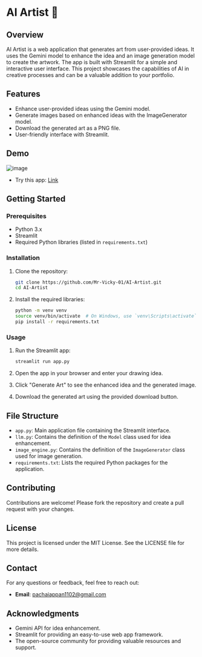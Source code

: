 # AI Artist 🎨

## Overview

AI Artist is a web application that generates art from user-provided ideas. It uses the Gemini model to enhance the idea and an image generation model to create the artwork. The app is built with Streamlit for a simple and interactive user interface. This project showcases the capabilities of AI in creative processes and can be a valuable addition to your portfolio.

## Features

- Enhance user-provided ideas using the Gemini model.
- Generate images based on enhanced ideas with the ImageGenerator model.
- Download the generated art as a PNG file.
- User-friendly interface with Streamlit.

## Demo

![image](https://github.com/Mr-Vicky-01/AI-Artist/assets/143078285/f4619700-6fd9-4b29-9309-4f412a43547d)

- Try this app: [Link](https://huggingface.co/spaces/Mr-Vicky-01/AI_Artist)

## Getting Started

### Prerequisites

- Python 3.x
- Streamlit
- Required Python libraries (listed in `requirements.txt`)

### Installation

1. Clone the repository:
    ```bash
    git clone https://github.com/Mr-Vicky-01/AI-Artist.git
    cd AI-Artist
    ```

2. Install the required libraries:
    ```bash
    python -m venv venv
    source venv/bin/activate  # On Windows, use `venv\Scripts\activate`
    pip install -r requirements.txt
    ```

### Usage

1. Run the Streamlit app:
    ```bash
    streamlit run app.py
    ```

2. Open the app in your browser and enter your drawing idea.
3. Click "Generate Art" to see the enhanced idea and the generated image.
4. Download the generated art using the provided download button.

## File Structure

- `app.py`: Main application file containing the Streamlit interface.
- `llm.py`: Contains the definition of the `Model` class used for idea enhancement.
- `image_engine.py`: Contains the definition of the `ImageGenerator` class used for image generation.
- `requirements.txt`: Lists the required Python packages for the application.

## Contributing

Contributions are welcome! Please fork the repository and create a pull request with your changes.

## License

This project is licensed under the MIT License. See the LICENSE file for more details.

## Contact

For any questions or feedback, feel free to reach out:

- **Email**: pachaiappan1102@gmail.com

## Acknowledgments

- Gemini API for idea enhancement.
- Streamlit for providing an easy-to-use web app framework.
- The open-source community for providing valuable resources and support.
